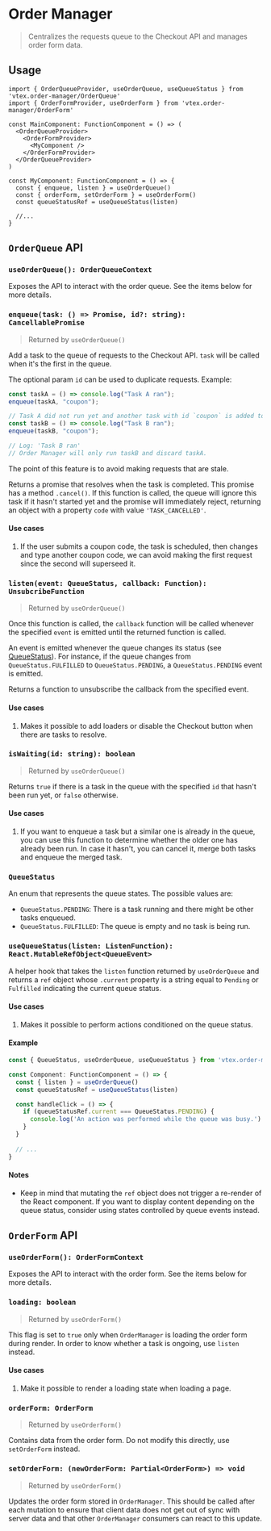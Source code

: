 # Order Manager

> Centralizes the requests queue to the Checkout API and manages order form data.

## Usage

```tsx
import { OrderQueueProvider, useOrderQueue, useQueueStatus } from 'vtex.order-manager/OrderQueue'
import { OrderFormProvider, useOrderForm } from 'vtex.order-manager/OrderForm'

const MainComponent: FunctionComponent = () => (
  <OrderQueueProvider>
    <OrderFormProvider>
      <MyComponent />
    </OrderFormProvider>
  </OrderQueueProvider>
)

const MyComponent: FunctionComponent = () => {
  const { enqueue, listen } = useOrderQueue()
  const { orderForm, setOrderForm } = useOrderForm()
  const queueStatusRef = useQueueStatus(listen)
  
  //...
}
```

## `OrderQueue` API

### `useOrderQueue(): OrderQueueContext`

Exposes the API to interact with the order queue. See the items below for more details.

### `enqueue(task: () => Promise, id?: string): CancellablePromise`

> Returned by `useOrderQueue()`

Add a task to the queue of requests to the Checkout API. `task` will be called when it's the first in the queue.

The optional param `id` can be used to duplicate requests. Example:

```ts
const taskA = () => console.log("Task A ran");
enqueue(taskA, "coupon");

// Task A did not run yet and another task with id `coupon` is added to the queue
const taskB = () => console.log("Task B ran");
enqueue(taskB, "coupon");

// Log: 'Task B ran'
// Order Manager will only run taskB and discard taskA.
```

The point of this feature is to avoid making requests that are stale.

Returns a promise that resolves when the task is completed. This promise has a method `.cancel()`. If this function is called, the queue will ignore this task if it hasn't started yet and the promise will immediately reject, returning an object with a property `code` with value `'TASK_CANCELLED'`.

#### Use cases

1. If the user submits a coupon code, the task is scheduled, then changes and type another coupon code, we can avoid making the first request since the second will superseed it.

### `listen(event: QueueStatus, callback: Function): UnsubcribeFunction`

> Returned by `useOrderQueue()`

Once this function is called, the `callback` function will be called whenever the specified `event` is emitted until the returned function is called.

An event is emitted whenever the queue changes its status (see [QueueStatus](#QueueStatus)). For instance, if the queue changes from `QueueStatus.FULFILLED` to `QueueStatus.PENDING`, a `QueueStatus.PENDING` event is emitted.

Returns a function to unsubscribe the callback from the specified event.

#### Use cases

1. Makes it possible to add loaders or disable the Checkout button when there are tasks to resolve.

### `isWaiting(id: string): boolean`

> Returned by `useOrderQueue()`

Returns `true` if there is a task in the queue with the specified `id` that hasn't been run yet, or `false` otherwise.

#### Use cases

1. If you want to enqueue a task but a similar one is already in the queue, you can use this function to determine whether the older one has already been run. In case it hasn't, you can cancel it, merge both tasks and enqueue the merged task.

### `QueueStatus`

An enum that represents the queue states. The possible values are:

- `QueueStatus.PENDING`: There is a task running and there might be other tasks enqueued.
- `QueueStatus.FULFILLED`: The queue is empty and no task is being run.

### `useQueueStatus(listen: ListenFunction): React.MutableRefObject<QueueEvent>`

A helper hook that takes the `listen` function returned by `useOrderQueue` and returns a `ref` object whose `.current` property is a string equal to `Pending` or `Fulfilled` indicating the current queue status.

#### Use cases

1. Makes it possible to perform actions conditioned on the queue status.

#### Example

```ts
const { QueueStatus, useOrderQueue, useQueueStatus } from 'vtex.order-manager/OrderQueue'

const Component: FunctionComponent = () => {
  const { listen } = useOrderQueue()
  const queueStatusRef = useQueueStatus(listen)

  const handleClick = () => {
    if (queueStatusRef.current === QueueStatus.PENDING) {
      console.log('An action was performed while the queue was busy.')
    }
  }
  
  // ...
}
```

#### Notes

- Keep in mind that mutating the `ref` object does not trigger a re-render of the React component. If you want to display content depending on the queue status, consider using states controlled by queue events instead.

## `OrderForm` API

### `useOrderForm(): OrderFormContext`

Exposes the API to interact with the order form. See the items below for more details.

### `loading: boolean`

> Returned by `useOrderForm()`

This flag is set to `true` only when `OrderManager` is loading the order form during render. In order to know whether a task is ongoing, use `listen` instead.

#### Use cases

1. Make it possible to render a loading state when loading a page.

### `orderForm: OrderForm`

> Returned by `useOrderForm()`

Contains data from the order form. Do not modify this directly, use `setOrderForm` instead.

### `setOrderForm: (newOrderForm: Partial<OrderForm>) => void`

> Returned by `useOrderForm()`

Updates the order form stored in `OrderManager`. This should be called after each mutation to ensure that client data does not get out of sync with server data and that other `OrderManager` consumers can react to this update.
